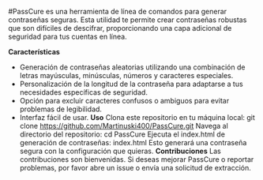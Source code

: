 #PassCure es una herramienta de línea de comandos para generar contraseñas seguras. Esta utilidad te permite crear contraseñas robustas que son difíciles de descifrar, proporcionando una capa adicional de seguridad para tus cuentas en línea.

**Características**
- Generación de contraseñas aleatorias utilizando una combinación de letras mayúsculas, minúsculas, números y caracteres especiales.
- Personalización de la longitud de la contraseña para adaptarse a tus necesidades específicas de seguridad.
- Opción para excluir caracteres confusos o ambiguos para evitar problemas de legibilidad.
- Interfaz fácil de usar.
**Uso**
Clona este repositorio en tu máquina local:
git clone https://github.com/Martinuski400/PassCure.git
Navega al directorio del repositorio:
cd PassCure
Ejecuta el index.html de generación de contraseñas:
index.html
Esto generará una contraseña segura con la configuración que quieras.
**Contribuciones**
Las contribuciones son bienvenidas. Si deseas mejorar PassCure o reportar problemas, por favor abre un issue o envía una solicitud de extracción.
